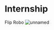 # Internship
Flip Robo
![unnamed](https://github.com/RimaDas89/Internship/assets/121311261/1f447b17-4135-4484-a983-9c3331f9efaf)
